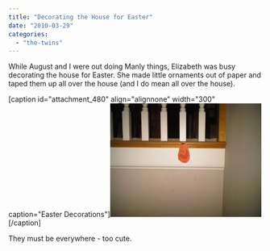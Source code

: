```yaml
---
title: "Decorating the House for Easter"
date: "2010-03-29"
categories: 
  - "the-twins"
---
```


While August and I were out doing Manly things, Elizabeth was busy decorating the house for Easter. She made little ornaments out of paper and taped them up all over the house (and I do mean all over the house).

\[caption id="attachment\_480" align="alignnone" width="300" caption="Easter Decorations"\][![](images/Easter_decorations-300x225.jpg "Easter Decorations")](http://www.thewargos.com/wp-content/uploads/2010/03/Easter_decorations.jpg)\[/caption\]

They must be everywhere - too cute.
